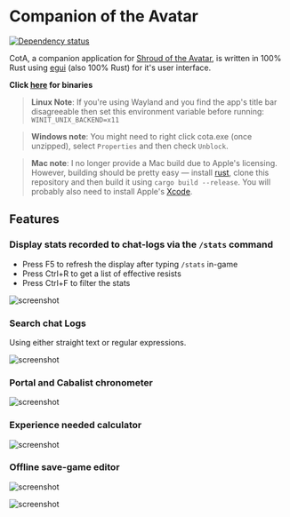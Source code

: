 # Companion of the Avatar

[![Dependency status](https://deps.rs/repo/github/Barugon/cota/status.svg)](https://deps.rs/repo/github/Barugon/cota)

CotA, a companion application for [Shroud of the Avatar](https://www.shroudoftheavatar.com), is written in 100% Rust using [egui](https://github.com/emilk/egui) (also 100% Rust) for it's user interface.

**Click [here](https://github.com/Barugon/cota/releases) for binaries**

> **Linux Note**: If you're using Wayland and you find the app's title bar disagreeable then set this environment variable before running: `WINIT_UNIX_BACKEND=x11`

<!-- intentional spacing -->

> **Windows note**: You might need to right click cota.exe (once unzipped), select `Properties` and then check `Unblock`.

<!-- intentional spacing -->

> **Mac note**: I no longer provide a Mac build due to Apple's licensing. However, building should be pretty easy — install [rust](https://www.rust-lang.org/tools/install), clone this repository and then build it using `cargo build --release`. You will probably also need to install Apple's [Xcode](https://developer.apple.com/download/all/?q=xcode).

## Features

### Display stats recorded to chat-logs via the `/stats` command

- Press F5 to refresh the display after typing `/stats` in-game
- Press Ctrl+R to get a list of effective resists
- Press Ctrl+F to filter the stats

![screenshot](https://a4.pbase.com/o12/09/605909/1/164136608.rcq0amhQ.Screenshotfrom20220710144634.png)

### Search chat Logs

Using either straight text or regular expressions.

![screenshot](https://a4.pbase.com/o12/09/605909/1/172748130.7CtBnycN.Screenshotfrom20220710145444.png)

### Portal and Cabalist chronometer

![screenshot](https://a4.pbase.com/o12/09/605909/1/166622004.99jNUqv1.Screenshotfrom20220702105817.png)

### Experience needed calculator

![screenshot](https://a4.pbase.com/o12/09/605909/1/169657368.6LSuf2mo.Screenshotfrom20220707123539.png)

### Offline save-game editor

![screenshot](https://a4.pbase.com/o12/09/605909/1/170775639.JD7XD39u.Screenshotfrom20221216144706.png)

![screenshot](https://a4.pbase.com/o12/09/605909/1/173233692.lKzg5kgV.Screenshotfrom20221216144200.png)
